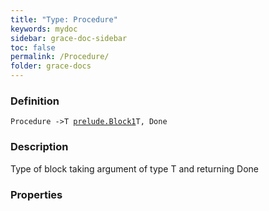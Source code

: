 ```yaml
---
title: "Type: Procedure"
keywords: mydoc
sidebar: grace-doc-sidebar
toc: false
permalink: /Procedure/
folder: grace-docs
---
```


### Definition
`Procedure ->T `[`prelude.Block1`](/grace-documentation/404)`T, Done`

### Description
Type of block taking argument of type T and returning Done

### Properties
